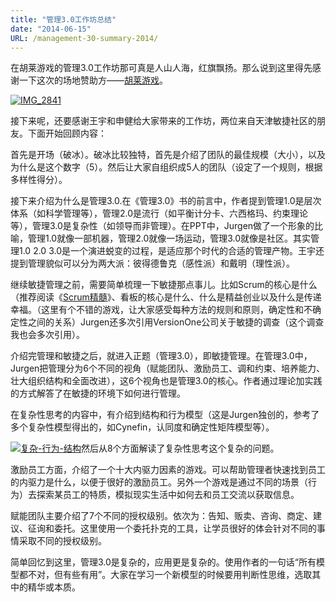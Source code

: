 ```yaml
---
title: "管理3.0工作坊总结"
date: "2014-06-15"
URL: /management-30-summary-2014/
---
```


在胡莱游戏的管理3.0工作坊那可真是人山人海，红旗飘扬。那么说到这里得先感谢一下这次的场地赞助方——[胡莱游戏](https://www.hoolai.com)。

[![IMG_2841](/wp-content/uploads/2014/06/1.jpg)](/wp-content/uploads/2014/06/1.jpg)

接下来呢，还要感谢王宇和申健给大家带来的工作坊，两位来自天津敏捷社区的朋友。下面开始回顾内容：

首先是开场（破冰）。破冰比较独特，首先是介绍了团队的最佳规模（大小），以及为什么是这个数字（5）。然后让大家自组织成5人的团队（设定了一个规则，根据多样性得分）。

接下来介绍为什么是管理3.0.在《管理3.0》书的前言中，作者提到管理1.0是层次体系（如科学管理等），管理2.0是流行（如平衡计分卡、六西格玛、约束理论等），管理3.0是复杂性（如领导而非管理）。在PPT中，Jurgen做了一个形象的比喻，管理1.0就像一部机器，管理2.0就像一场运动，管理3.0就像是社区。其实管理1.0 2.0 3.0是一个演进蜕变的过程，是适应那个时代的合适的管理产物。王宇还提到管理貌似可以分为两大派：彼得德鲁克（感性派）和戴明（理性派）。

继续敏捷管理之前，需要简单梳理一下敏捷那点事儿。比如Scrum的核心是什么（推荐阅读《[Scrum精髓](https://www.essentialscrum.cn)》、看板的核心是什么、什么是精益创业以及什么是传递幸福。（这里有个不错的游戏，让大家感受每种方法的规则和原则，确定性和不确定性之间的关系）Jurgen还多次引用VersionOne公司关于敏捷的调查（这个调查我也会多次引用）。

介绍完管理和敏捷之后，就进入正题（管理3.0），即敏捷管理。在管理3.0中，Jurgen把管理分为6个不同的视角（赋能团队、激励员工、调和约束、培养能力、壮大组织结构和全面改进），这6个视角也是管理3.0的核心。作者通过理论加实践的方式解答了在敏捷的环境下如何进行管理。

在复杂性思考的内容中，有介绍到结构和行为模型（这是Jurgen独创的，参考了多个复杂性模型得出的，如Cynefin，认同度和确定性矩阵模型等）。

[![复杂-行为-结构](/wp-content/uploads/2014/06/复杂-行为-结构-1024x503.jpg)](/wp-content/uploads/2014/06/复杂-行为-结构.jpg)然后从8个方面解读了复杂性思考这个复杂的问题。

激励员工方面，介绍了一个十大内驱力因素的游戏。可以帮助管理者快速找到员工的内驱力是什么，以便于很好的激励员工。另外一个游戏是通过不同的场景（行为）去探索某员工的特质，模拟现实生活中如何去和员工交流以获取信息。

赋能团队主要介绍了7个不同的授权级别。依次为：告知、贩卖、咨询、商定、建议、征询和委托。这里使用一个委托扑克的工具，让学员很好的体会针对不同的事情采取不同的授权级别。

简单回忆到这里，管理3.0是复杂的，应用更是复杂的。使用作者的一句话“所有模型都不对，但有些有用”。大家在学习一个新模型的时候要用判断性思维，选取其中的精华或本质。

